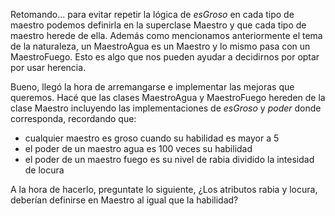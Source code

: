 Retomando... para evitar repetir la lógica de *esGroso* en cada tipo de maestro podemos definirla en la superclase Maestro y que cada tipo de maestro herede de ella. Además como mencionamos anteriormente el tema de la naturaleza, un MaestroAgua es un Maestro y lo mismo pasa con un MaestroFuego. Esto es algo que nos pueden ayudar a decidirnos por optar por usar herencia.

Bueno, llegó la hora de arremangarse e implementar las mejoras que queremos. Hacé que las clases MaestroAgua y MaestroFuego hereden de la clase Maestro incluyendo las implementaciones de *esGroso* y *poder* donde corresponda, recordando que:
* cualquier maestro es groso cuando su habilidad es mayor a 5
* el poder de un maestro agua es 100 veces su habilidad
* el poder de un maestro fuego es su nivel de rabia dividido la intesidad de locura

A la hora de hacerlo, preguntate lo siguiente, ¿Los atributos rabia y locura, deberían definirse en Maestro al igual que la habilidad?